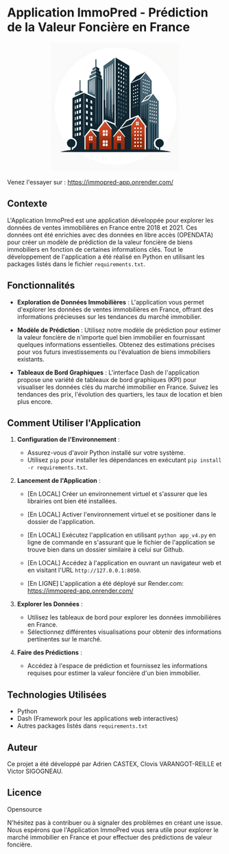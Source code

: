 # Application ImmoPred - Prédiction de la Valeur Foncière en France

<p align="center">
<img src="assets/logo.png" alt="Alt text" width="300"/>
</p>

Venez l'essayer sur : https://immopred-app.onrender.com/

## Contexte

L'Application ImmoPred est une application développée pour explorer les données de ventes immobilières en France entre 2018 et 2021. Ces données ont été enrichies avec des données en libre accès (OPENDATA) pour créer un modèle de prédiction de la valeur foncière de biens immobiliers en fonction de certaines informations clés. Tout le développement de l'application a été réalisé en Python en utilisant les packages listés dans le fichier `requirements.txt`.

## Fonctionnalités

- **Exploration de Données Immobilières** : L'application vous permet d'explorer les données de ventes immobilières en France, offrant des informations précieuses sur les tendances du marché immobilier.

- **Modèle de Prédiction** : Utilisez notre modèle de prédiction pour estimer la valeur foncière de n'importe quel bien immobilier en fournissant quelques informations essentielles. Obtenez des estimations précises pour vos futurs investissements ou l'évaluation de biens immobiliers existants.

- **Tableaux de Bord Graphiques** : L'interface Dash de l'application propose une variété de tableaux de bord graphiques (KPI) pour visualiser les données clés du marché immobilier en France. Suivez les tendances des prix, l'évolution des quartiers, les taux de location et bien plus encore.

## Comment Utiliser l'Application

1. **Configuration de l'Environnement** :
   - Assurez-vous d'avoir Python installé sur votre système.
   - Utilisez `pip` pour installer les dépendances en exécutant `pip install -r requirements.txt`.

2. **Lancement de l'Application** :
   
   - [En LOCAL] Créer un environnement virtuel et s'assurer que les librairies ont bien été installées.
   - [En LOCAL] Activer l'environnement virtuel et se positioner dans le dossier de l'application.
   - [En LOCAL] Exécutez l'application en utilisant `python app_v4.py` en ligne de commande en s'assurant que le fichier de l'application se trouve bien dans un dossier similaire à celui sur Github.
   - [En LOCAL] Accédez à l'application en ouvrant un navigateur web et en visitant l'URL `http://127.0.0.1:8050`.
   
   - [En LIGNE] L'application a été déployé sur Render.com:  https://immopred-app.onrender.com/

4. **Explorer les Données** :
   - Utilisez les tableaux de bord pour explorer les données immobilières en France.
   - Sélectionnez différentes visualisations pour obtenir des informations pertinentes sur le marché.

5. **Faire des Prédictions** :
   - Accédez à l'espace de prédiction et fournissez les informations requises pour estimer la valeur foncière d'un bien immobilier.

## Technologies Utilisées

- Python
- Dash (Framework pour les applications web interactives)
- Autres packages listés dans `requirements.txt`

## Auteur

Ce projet a été développé par Adrien CASTEX, Clovis VARANGOT-REILLE et Victor SIGOGNEAU.

## Licence
Opensource 

N'hésitez pas à contribuer ou à signaler des problèmes en créant une issue. Nous espérons que l'Application ImmoPred vous sera utile pour explorer le marché immobilier en France et pour effectuer des prédictions de valeur foncière.
